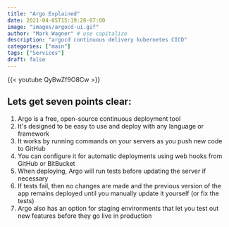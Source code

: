 ```yaml
---
title: "Argo Explained"
date: 2021-04-05T15:19:28-07:00
image: "images/argocd-ui.gif"
author: "Mark Wagner" # use capitalize
description: "argocd continuous delivery kubernetes CICD"
categories: ["main"]
tags: ["Services"]
draft: false
---
```


{{< youtube QyBwZf9O8Cw >}}
&nbsp;

## Lets get seven points clear:

1. Argo is a free, open-source continuous deployment tool
2. It's designed to be easy to use and deploy with any language or framework
3. It works by running commands on your servers as you push new code to GitHub
4. You can configure it for automatic deployments using web hooks from GitHub or BitBucket
5. When deploying, Argo will run tests before updating the server if necessary
6. If tests fail, then no changes are made and the previous version of the app remains deployed until you manually update it yourself (or fix the tests)
7. Argo also has an option for staging environments that let you test out new features before they go live in production
